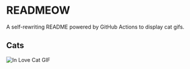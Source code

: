 # READMEOW

A self-rewriting README powered by GitHub Actions to display cat gifs.

## Cats

![In Love Cat GIF](https://media1.giphy.com/media/MDJ9IbxxvDUQM/200.gif?cid=9acd02dabv8p9atsa7bzjg4lccl46xv0m21jwy7pubruvr6k&ep=v1_gifs_search&rid=200.gif&ct=g)
